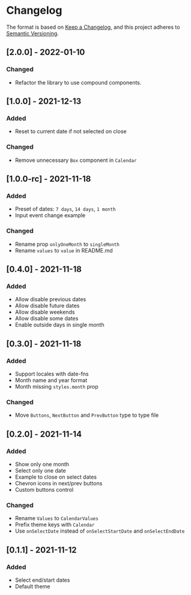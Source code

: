 # Changelog

The format is based on [Keep a Changelog](https://keepachangelog.com/en/1.0.0/),
and this project adheres to [Semantic Versioning](https://semver.org/spec/v2.0.0.html).

## [2.0.0] - 2022-01-10

### Changed

- Refactor the library to use compound components.

## [1.0.0] - 2021-12-13

### Added

- Reset to current date if not selected on close

### Changed

- Remove unnecessary `Box` component in `Calendar`

## [1.0.0-rc] - 2021-11-18

### Added

- Preset of dates: `7 days`, `14 days`, `1 month`
- Input event change example

### Changed

- Rename prop `onlyOneMonth` to `singleMonth`
- Rename `values` to `value` in README.md

## [0.4.0] - 2021-11-18

### Added

- Allow disable previous dates
- Allow disable future dates
- Allow disable weekends
- Allow disable some dates
- Enable outside days in single month

## [0.3.0] - 2021-11-18

### Added

- Support locales with date-fns
- Month name and year format
- Month missing `styles.month` prop

### Changed

- Move `Buttons`, `NextButton` and `PrevButton` type to type file

## [0.2.0] - 2021-11-14

### Added

- Show only one month
- Select only one date
- Example to close on select dates
- Chevron icons in next/prev buttons
- Custom buttons control

### Changed

- Rename `Values` to `CalendarValues`
- Prefix theme keys with `Calendar`
- Use `onSelectDate` instead of `onSelectStartDate` and `onSelectEndDate`

## [0.1.1] - 2021-11-12

### Added

- Select end/start dates
- Default theme
